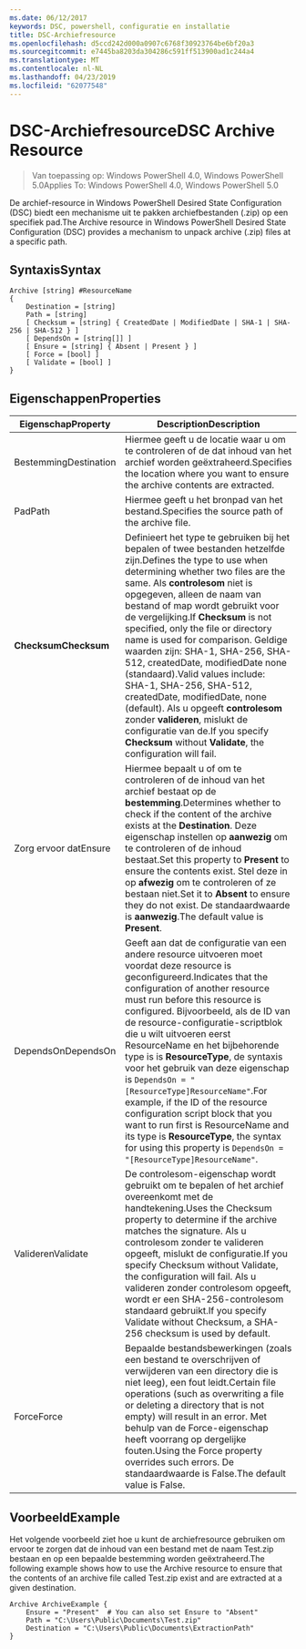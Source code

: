 ```yaml
---
ms.date: 06/12/2017
keywords: DSC, powershell, configuratie en installatie
title: DSC-Archiefresource
ms.openlocfilehash: d5ccd242d000a0907c6768f30923764be6bf20a3
ms.sourcegitcommit: e7445ba8203da304286c591ff513900ad1c244a4
ms.translationtype: MT
ms.contentlocale: nl-NL
ms.lasthandoff: 04/23/2019
ms.locfileid: "62077548"
---
```

# <a name="dsc-archive-resource"></a><span data-ttu-id="21031-103">DSC-Archiefresource</span><span class="sxs-lookup"><span data-stu-id="21031-103">DSC Archive Resource</span></span>

> <span data-ttu-id="21031-104">Van toepassing op: Windows PowerShell 4.0, Windows PowerShell 5.0</span><span class="sxs-lookup"><span data-stu-id="21031-104">Applies To: Windows PowerShell 4.0, Windows PowerShell 5.0</span></span>

<span data-ttu-id="21031-105">De archief-resource in Windows PowerShell Desired State Configuration (DSC) biedt een mechanisme uit te pakken archiefbestanden (.zip) op een specifiek pad.</span><span class="sxs-lookup"><span data-stu-id="21031-105">The Archive resource in Windows PowerShell Desired State Configuration (DSC) provides a mechanism to unpack archive (.zip) files at a specific path.</span></span>

## <a name="syntax"></a><span data-ttu-id="21031-106">Syntaxis</span><span class="sxs-lookup"><span data-stu-id="21031-106">Syntax</span></span>
```MOF
Archive [string] #ResourceName
{
    Destination = [string]
    Path = [string]
    [ Checksum = [string] { CreatedDate | ModifiedDate | SHA-1 | SHA-256 | SHA-512 } ]
    [ DependsOn = [string[]] ]
    [ Ensure = [string] { Absent | Present } ]
    [ Force = [bool] ]
    [ Validate = [bool] ]
}
```

## <a name="properties"></a><span data-ttu-id="21031-107">Eigenschappen</span><span class="sxs-lookup"><span data-stu-id="21031-107">Properties</span></span>

|  <span data-ttu-id="21031-108">Eigenschap</span><span class="sxs-lookup"><span data-stu-id="21031-108">Property</span></span>  |  <span data-ttu-id="21031-109">Description</span><span class="sxs-lookup"><span data-stu-id="21031-109">Description</span></span>   |
|---|---|
| <span data-ttu-id="21031-110">Bestemming</span><span class="sxs-lookup"><span data-stu-id="21031-110">Destination</span></span>| <span data-ttu-id="21031-111">Hiermee geeft u de locatie waar u om te controleren of de dat inhoud van het archief worden geëxtraheerd.</span><span class="sxs-lookup"><span data-stu-id="21031-111">Specifies the location where you want to ensure the archive contents are extracted.</span></span>|
| <span data-ttu-id="21031-112">Pad</span><span class="sxs-lookup"><span data-stu-id="21031-112">Path</span></span>| <span data-ttu-id="21031-113">Hiermee geeft u het bronpad van het bestand.</span><span class="sxs-lookup"><span data-stu-id="21031-113">Specifies the source path of the archive file.</span></span>|
| <span data-ttu-id="21031-114">__Checksum__</span><span class="sxs-lookup"><span data-stu-id="21031-114">__Checksum__</span></span>| <span data-ttu-id="21031-115">Definieert het type te gebruiken bij het bepalen of twee bestanden hetzelfde zijn.</span><span class="sxs-lookup"><span data-stu-id="21031-115">Defines the type to use when determining whether two files are the same.</span></span> <span data-ttu-id="21031-116">Als __controlesom__ niet is opgegeven, alleen de naam van bestand of map wordt gebruikt voor de vergelijking.</span><span class="sxs-lookup"><span data-stu-id="21031-116">If __Checksum__ is not specified, only the file or directory name is used for comparison.</span></span> <span data-ttu-id="21031-117">Geldige waarden zijn: SHA-1, SHA-256, SHA-512, createdDate, modifiedDate none (standaard).</span><span class="sxs-lookup"><span data-stu-id="21031-117">Valid values include: SHA-1, SHA-256, SHA-512, createdDate, modifiedDate, none (default).</span></span> <span data-ttu-id="21031-118">Als u opgeeft __controlesom__ zonder __valideren__, mislukt de configuratie van de.</span><span class="sxs-lookup"><span data-stu-id="21031-118">If you specify __Checksum__ without __Validate__, the configuration will fail.</span></span>|
| <span data-ttu-id="21031-119">Zorg ervoor dat</span><span class="sxs-lookup"><span data-stu-id="21031-119">Ensure</span></span>| <span data-ttu-id="21031-120">Hiermee bepaalt u of om te controleren of de inhoud van het archief bestaat op de __bestemming__.</span><span class="sxs-lookup"><span data-stu-id="21031-120">Determines whether to check if the content of the archive exists at the __Destination__.</span></span> <span data-ttu-id="21031-121">Deze eigenschap instellen op __aanwezig__ om te controleren of de inhoud bestaat.</span><span class="sxs-lookup"><span data-stu-id="21031-121">Set this property to __Present__ to ensure the contents exist.</span></span> <span data-ttu-id="21031-122">Stel deze in op __afwezig__ om te controleren of ze bestaan niet.</span><span class="sxs-lookup"><span data-stu-id="21031-122">Set it to __Absent__ to ensure they do not exist.</span></span> <span data-ttu-id="21031-123">De standaardwaarde is __aanwezig__.</span><span class="sxs-lookup"><span data-stu-id="21031-123">The default value is __Present__.</span></span>|
| <span data-ttu-id="21031-124">DependsOn</span><span class="sxs-lookup"><span data-stu-id="21031-124">DependsOn</span></span> | <span data-ttu-id="21031-125">Geeft aan dat de configuratie van een andere resource uitvoeren moet voordat deze resource is geconfigureerd.</span><span class="sxs-lookup"><span data-stu-id="21031-125">Indicates that the configuration of another resource must run before this resource is configured.</span></span> <span data-ttu-id="21031-126">Bijvoorbeeld, als de ID van de resource-configuratie-scriptblok die u wilt uitvoeren eerst ResourceName en het bijbehorende type is is __ResourceType__, de syntaxis voor het gebruik van deze eigenschap is `DependsOn = "[ResourceType]ResourceName"`.</span><span class="sxs-lookup"><span data-stu-id="21031-126">For example, if the ID of the resource configuration script block that you want to run first is ResourceName and its type is __ResourceType__, the syntax for using this property is `DependsOn = "[ResourceType]ResourceName"`.</span></span>|
| <span data-ttu-id="21031-127">Valideren</span><span class="sxs-lookup"><span data-stu-id="21031-127">Validate</span></span>| <span data-ttu-id="21031-128">De controlesom-eigenschap wordt gebruikt om te bepalen of het archief overeenkomt met de handtekening.</span><span class="sxs-lookup"><span data-stu-id="21031-128">Uses the Checksum property to determine if the archive matches the signature.</span></span> <span data-ttu-id="21031-129">Als u controlesom zonder te valideren opgeeft, mislukt de configuratie.</span><span class="sxs-lookup"><span data-stu-id="21031-129">If you specify Checksum without Validate, the configuration will fail.</span></span> <span data-ttu-id="21031-130">Als u valideren zonder controlesom opgeeft, wordt er een SHA-256-controlesom standaard gebruikt.</span><span class="sxs-lookup"><span data-stu-id="21031-130">If you specify Validate without Checksum, a SHA-256 checksum is used by default.</span></span>|
| <span data-ttu-id="21031-131">Force</span><span class="sxs-lookup"><span data-stu-id="21031-131">Force</span></span>| <span data-ttu-id="21031-132">Bepaalde bestandsbewerkingen (zoals een bestand te overschrijven of verwijderen van een directory die is niet leeg), een fout leidt.</span><span class="sxs-lookup"><span data-stu-id="21031-132">Certain file operations (such as overwriting a file or deleting a directory that is not empty) will result in an error.</span></span> <span data-ttu-id="21031-133">Met behulp van de Force-eigenschap heeft voorrang op dergelijke fouten.</span><span class="sxs-lookup"><span data-stu-id="21031-133">Using the Force property overrides such errors.</span></span> <span data-ttu-id="21031-134">De standaardwaarde is False.</span><span class="sxs-lookup"><span data-stu-id="21031-134">The default value is False.</span></span>|

## <a name="example"></a><span data-ttu-id="21031-135">Voorbeeld</span><span class="sxs-lookup"><span data-stu-id="21031-135">Example</span></span>

<span data-ttu-id="21031-136">Het volgende voorbeeld ziet hoe u kunt de archiefresource gebruiken om ervoor te zorgen dat de inhoud van een bestand met de naam Test.zip bestaan en op een bepaalde bestemming worden geëxtraheerd.</span><span class="sxs-lookup"><span data-stu-id="21031-136">The following example shows how to use the Archive resource to ensure that the contents of an archive file called Test.zip exist and are extracted at a given destination.</span></span>

```
Archive ArchiveExample {
    Ensure = "Present"  # You can also set Ensure to "Absent"
    Path = "C:\Users\Public\Documents\Test.zip"
    Destination = "C:\Users\Public\Documents\ExtractionPath"
}
```